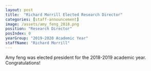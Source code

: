 ```yaml
---
layout: post
title:  "Richard Morrill Elected Research Director"
categories: [staff-announcement]
image: /assets/amy_feng_2018.png
position: "Research Director"
posIndex: 0
yearGroup: "2019-2020 Academic Year"
staffName: "Richard Morrill"
---
```


Amy feng was elected president for the 2018-2019 academic year. Congratulations!
